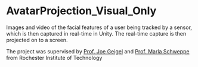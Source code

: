 # AvatarProjection_Visual_Only
Images and video of the facial features of a user being tracked by a sensor, which is then captured in real-time in Unity. The real-time capture is then projected on to a screen.

The project was supervised by [Prof. Joe Geigel](https://www.cs.rit.edu/~jmg/) and [Prof. Marla Schweppe](https://www.rit.edu/directory/mkspph-marla-schweppe) from Rochester Institute of Technology
